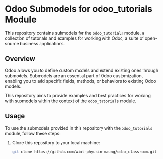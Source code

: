 # Odoo Submodels for odoo_tutorials Module

This repository contains submodels for the `odoo_tutorials` module, a collection of tutorials and examples for working with Odoo, a suite of open-source business applications.

## Overview

Odoo allows you to define custom models and extend existing ones through submodels. Submodels are an essential part of Odoo customization, enabling you to add specific fields, methods, or behaviors to existing Odoo models.

This repository aims to provide examples and best practices for working with submodels within the context of the `odoo_tutorials` module.

## Usage

To use the submodels provided in this repository with the `odoo_tutorials` module, follow these steps:

1. Clone this repository to your local machine:

   ```bash
   git clone https://github.com/wint-phyusin-maung/odoo_classroom.git
